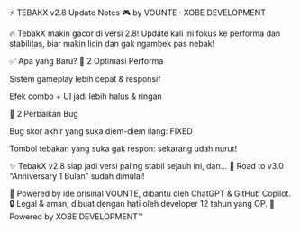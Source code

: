
⚡️ TEBAKX v2.8 Update Notes
🎮 by VOUNTE · XOBE DEVELOPMENT

🔥 TebakX makin gacor di versi 2.8! Update kali ini fokus ke performa dan stabilitas, biar makin licin dan gak ngambek pas nebak!

✅ Apa yang Baru?
🔧 2 Optimasi Performa

Sistem gameplay lebih cepat & responsif

Efek combo + UI jadi lebih halus & ringan

🐞 2 Perbaikan Bug

Bug skor akhir yang suka diem-diem ilang: FIXED

Tombol tebakan yang suka gak respon: sekarang udah nurut!

✨ TebakX v2.8 siap jadi versi paling stabil sejauh ini, dan...
📌 Road to v3.0 “Anniversary 1 Bulan” sudah dimulai!

🧠 Powered by ide orisinal VOUNTE, dibantu oleh ChatGPT & GitHub Copilot.
🔒 Legal & aman, dibuat dengan hati oleh developer 12 tahun yang OP.
📍 Powered by XOBE DEVELOPMENT™
